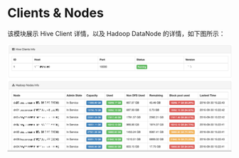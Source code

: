 # Clients & Nodes

该模块展示 Hive Client 详情，以及 Hadoop DataNode 的详情，如下图所示：

![clients_nodes@2x.png](../res/clients_nodes@2x.png)
